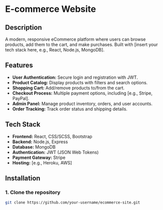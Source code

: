 # **E-commerce Website**

## **Description**
A modern, responsive eCommerce platform where users can browse products, add them to the cart, and make purchases. Built with [insert your tech stack here, e.g., React, Node.js, MongoDB].

## **Features**
- **User Authentication:** Secure login and registration with JWT.
- **Product Catalog:** Display products with filters and search options.
- **Shopping Cart:** Add/remove products to/from the cart.
- **Checkout Process:** Multiple payment options, including [e.g., Stripe, PayPal].
- **Admin Panel:** Manage product inventory, orders, and user accounts.
- **Order Tracking:** Track order status and shipping details.

## **Tech Stack**
- **Frontend:** React, CSS/SCSS, Bootstrap
- **Backend:** Node.js, Express
- **Database:** MongoDB
- **Authentication:** JWT (JSON Web Tokens)
- **Payment Gateway:** Stripe
- **Hosting:** [e.g., Heroku, AWS]

## **Installation**

### **1. Clone the repository**
```bash
git clone https://github.com/your-username/ecommerce-site.git
